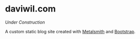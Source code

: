# daviwil.com

*Under Construction*

A custom static blog site created with [Metalsmith](http://www.metalsmith.io/) and [Bootstrap](http://getbootstrap.com/).
